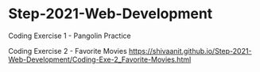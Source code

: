 # Step-2021-Web-Development
Coding Exercise 1 - Pangolin Practice

Coding Exercise 2 - Favorite Movies
https://shivaanit.github.io/Step-2021-Web-Development/Coding-Exe-2_Favorite-Movies.html
